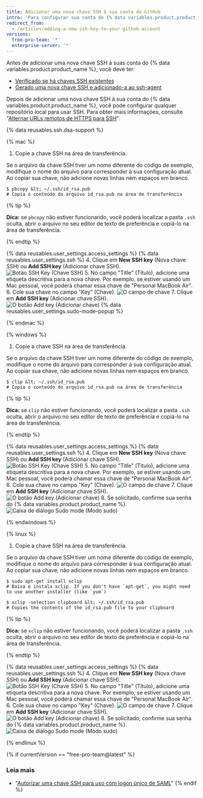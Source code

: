 ```yaml
---
title: Adicionar uma nova chave SSH à sua conta do GitHub
intro: 'Para configurar sua conta do {% data variables.product.product_name %} para usar a chave SSH nova (ou a existente), você também precisará adicioná-la à sua conta do {% data variables.product.product_name %}.'
redirect_from:
  - /articles/adding-a-new-ssh-key-to-your-github-account
versions:
  free-pro-team: '*'
  enterprise-server: '*'
---
```


Antes de adicionar uma nova chave SSH à suas conta do {% data variables.product.product_name %}, você deve ter:
* [Verificado se há chaves SSH existentes](/articles/checking-for-existing-ssh-keys)
* [Gerado uma nova chave SSH e adicionado-a ao ssh-agent](/articles/generating-a-new-ssh-key-and-adding-it-to-the-ssh-agent)

Depois de adicionar uma nova chave SSH à sua conta do {% data variables.product.product_name %}, você pode configurar qualquer repositório local para usar SSH. Para obter mais informações, consulte "[Alternar URLs remotos de HTTPS para SSH](/articles/changing-a-remote-s-url/#switching-remote-urls-from-https-to-ssh)".

{% data reusables.ssh.dsa-support %}

{% mac %}

1. Copie a chave SSH na área de transferência.

  Se o arquivo da chave SSH tiver um nome diferente do código de exemplo, modifique o nome do arquivo para corresponder à sua configuração atual. Ao copiar sua chave, não adicione novas linhas nem espaços em branco.

  ```shell
  $ pbcopy &lt; ~/.ssh/id_rsa.pub
  # Copia o conteúdo do arquivo id_rsa.pub na área de transferência
  ```

  {% tip %}

  **Dica:** se `pbcopy` não estiver funcionando, você poderá localizar a pasta `.ssh` oculta, abrir o arquivo no seu editor de texto de preferência e copiá-lo na área de transferência.

  {% endtip %}

{% data reusables.user_settings.access_settings %}
{% data reusables.user_settings.ssh %}
4. Clique em **New SSH key** (Nova chave SSH) ou **Add SSH key** (Adicionar chave SSH). ![Botão SSH Key (Chave SSH)](/assets/images/help/settings/ssh-add-ssh-key.png)
5. No campo "Title" (Título), adicione uma etiqueta descritiva para a nova chave. Por exemplo, se estiver usando um Mac pessoal, você poderá chamar essa chave de "Personal MacBook Air".
6. Cole sua chave no campo "Key" (Chave). ![O campo de chave](/assets/images/help/settings/ssh-key-paste.png)
7. Clique em **Add SSH key** (Adicionar chave SSH). ![O botão Add key (Adicionar chave)](/assets/images/help/settings/ssh-add-key.png)
{% data reusables.user_settings.sudo-mode-popup %}

{% endmac %}

{% windows %}

1. Copie a chave SSH na área de transferência.

  Se o arquivo da chave SSH tiver um nome diferente do código de exemplo, modifique o nome do arquivo para corresponder à sua configuração atual. Ao copiar sua chave, não adicione novas linhas nem espaços em branco.

  ```shell
  $ clip &lt; ~/.ssh/id_rsa.pub
  # Copia o conteúdo do arquivo id_rsa.pub na área de transferência
  ```

  {% tip %}

  **Dica:** se `clip` não estiver funcionando, você poderá localizar a pasta `.ssh` oculta, abrir o arquivo no seu editor de texto de preferência e copiá-lo na área de transferência.

  {% endtip %}

{% data reusables.user_settings.access_settings %}
{% data reusables.user_settings.ssh %}
4. Clique em **New SSH key** (Nova chave SSH) ou **Add SSH key** (Adicionar chave SSH). ![Botão SSH Key (Chave SSH)](/assets/images/help/settings/ssh-add-ssh-key.png)
5. No campo "Title" (Título), adicione uma etiqueta descritiva para a nova chave. Por exemplo, se estiver usando um Mac pessoal, você poderá chamar essa chave de "Personal MacBook Air".
6. Cole sua chave no campo "Key" (Chave). ![O campo de chave](/assets/images/help/settings/ssh-key-paste.png)
7. Clique em **Add SSH key** (Adicionar chave SSH). ![O botão Add key (Adicionar chave)](/assets/images/help/settings/ssh-add-key.png)
8. Se solicitado, confirme sua senha do {% data variables.product.product_name %}.![Caixa de diálogo Sudo mode (Modo sudo)](/assets/images/help/settings/sudo_mode_popup.png)

{% endwindows %}

{% linux %}

1. Copie a chave SSH na área de transferência.

  Se o arquivo da chave SSH tiver um nome diferente do código de exemplo, modifique o nome do arquivo para corresponder à sua configuração atual. Ao copiar sua chave, não adicione novas linhas nem espaços em branco.

  ```shell
  $ sudo apt-get install xclip
  # Baixa e instala xclip. If you don't have `apt-get`, you might need to use another installer (like `yum`)

  $ xclip -selection clipboard &lt; ~/.ssh/id_rsa.pub
  # Copies the contents of the id_rsa.pub file to your clipboard
  ```
  {% tip %}

  **Dica:** se `xclip` não estiver funcionando, você poderá localizar a pasta `.ssh` oculta, abrir o arquivo no seu editor de texto de preferência e copiá-lo na área de transferência.

  {% endtip %}

{% data reusables.user_settings.access_settings %}
{% data reusables.user_settings.ssh %}
4. Clique em **New SSH key** (Nova chave SSH) ou **Add SSH key** (Adicionar chave SSH). ![Botão SSH Key (Chave SSH)](/assets/images/help/settings/ssh-add-ssh-key.png)
5. No campo "Title" (Título), adicione uma etiqueta descritiva para a nova chave. Por exemplo, se estiver usando um Mac pessoal, você poderá chamar essa chave de "Personal MacBook Air".
6. Cole sua chave no campo "Key" (Chave). ![O campo de chave](/assets/images/help/settings/ssh-key-paste.png)
7. Clique em **Add SSH key** (Adicionar chave SSH). ![O botão Add key (Adicionar chave)](/assets/images/help/settings/ssh-add-key.png)
8. Se solicitado, confirme sua senha do {% data variables.product.product_name %}.![Caixa de diálogo Sudo mode (Modo sudo)](/assets/images/help/settings/sudo_mode_popup.png)

{% endlinux %}

{% if currentVersion == "free-pro-team@latest" %}
### Leia mais

- "[Autorizar uma chave SSH para uso com logon único de SAML](/articles/authorizing-an-ssh-key-for-use-with-saml-single-sign-on)"
{% endif %}
